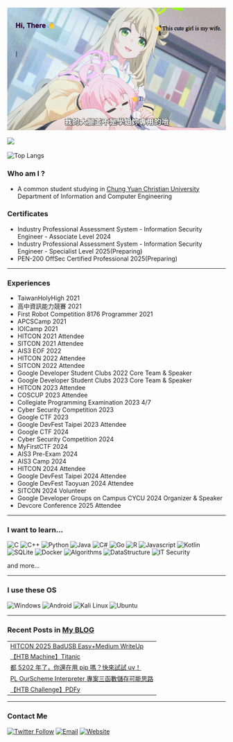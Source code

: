 ![](./assets/images/head_2.gif)

![](https://komarev.com/ghpvc/?username=ja-errorpro&color=orange)

![Top Langs](https://github-readme-stats.vercel.app/api/top-langs/?username=ja-errorpro&hide=html,CSS,javascript&layout=compact)
### Who am I ?
- A common student studying in [Chung Yuan Christian University](https://www1.cycu.edu.tw/) Department of Information and Computer Engineering

### Certificates
- Industry Professional Assessment System - Information Security Engineer - Associate Level 2024
- Industry Professional Assessment System - Information Security Engineer - Specialist Level 2025(Preparing)
- PEN-200 OffSec Certified Professional 2025(Preparing)

---
### Experiences
- TaiwanHolyHigh 2021
- 高中資訊能力競賽 2021
- First Robot Competition 8176 Programmer 2021
- APCSCamp 2021
- IOICamp 2021
- HITCON 2021 Attendee
- SITCON 2021 Attendee
- AIS3 EOF 2022
- HITCON 2022 Attendee
- SITCON 2022 Attendee
- Google Developer Student Clubs 2022 Core Team & Speaker
- Google Developer Student Clubs 2023 Core Team & Speaker
- HITCON 2023 Attendee
- COSCUP 2023 Attendee
- Collegiate Programming Examination 2023 4/7
- Cyber Security Competition 2023
- Google CTF 2023
- Google DevFest Taipei 2023 Attendee
- Google CTF 2024
- Cyber Security Competition 2024
- MyFirstCTF 2024
- AIS3 Pre-Exam 2024
- AIS3 Camp 2024
- HITCON 2024 Attendee
- Google DevFest Taipei 2024 Attendee
- Google DevFest Taoyuan 2024 Attendee
- SITCON 2024 Volunteer
- Google Developer Groups on Campus CYCU 2024 Organizer & Speaker
- Devcore Conference 2025 Attendee

---
### I want to learn...
![C](https://img.shields.io/badge/-C-00599c?style=flat&logo=C)
![C++](https://img.shields.io/badge/C%2B%2B-00599c?logo=c%2B%2B&style=flat)
![Python](https://img.shields.io/badge/-Python-yellow?logo=Python&style=flat)
![Java](https://img.shields.io/badge/Java-ed8b00?logo=java&style=flat&logoColor=white)
![C#](https://img.shields.io/badge/C%23-239120?logo=c-sharp&style=flat)
![Go](https://img.shields.io/badge/GoLang-00add8?logo=Go&style=flat&logoColor=white)
![R](https://img.shields.io/badge/R-2e6dc3?logo=R&style=flat)
![Javascript](https://img.shields.io/badge/Javascript-ffb13b?logo=javascript&style=flat&logoColor=white)
![Kotlin](https://img.shields.io/badge/Kotlin-0095d5?logo=Kotlin&style=flat)
![SQLite](https://img.shields.io/badge/SQLite-07405E?logo=SQLite&style=flat)
![Docker](https://img.shields.io/badge/Docker-2496ED?style=flat-square&logo=Docker&logoColor=white)
![Algorithms](https://img.shields.io/badge/Algorithms-2e6dc3?logo=TheAlgorithms&style=flat&logoColor=white)
![DataStructure](https://img.shields.io/badge/Data%20Structure-red?logo=Task&style=flat&logoColor=white)
![IT Security](https://img.shields.io/badge/IT%20Security-154700?logo=HackClub&style=flat&logoColor=white)

and more...

---
### I use these OS
![Windows](https://img.shields.io/badge/Windows_11-0078D6?style=flat-square&logo=Windows11&logoColor=white)
![Android](https://img.shields.io/badge/Android-3DDC84?style=flat-square&logo=Android&logoColor=white)
![Kali Linux](https://img.shields.io/badge/Kali%20Linux-557C94?style=flat-square&logo=Kali-Linux&logoColor=white)
![Ubuntu](https://img.shields.io/badge/Ubuntu-E95420?style=flat-square&logo=Ubuntu&logoColor=white)

---
### Recent Posts in [My BLOG](https://ja-errorpro.codes)

<table>
<!-- BLOG-POST-LIST:START --><tr><td><a href="https://ja-errorpro.codes/posts/2025/hitcon_2025/">HITCON 2025 BadUSB Easy+Medium WriteUp</a></td></tr><tr><td><a href="https://ja-errorpro.codes/posts/HTB/Titanic/">【HTB Machine】Titanic</a></td></tr><tr><td><a href="https://ja-errorpro.codes/posts/2025/uv/">都 5202 年了，你還在用 pip 嗎？快來試試 uv！</a></td></tr><tr><td><a href="https://ja-errorpro.codes/posts/2025/pl_project3_function_storage/">PL OurScheme Interpreter 專案三函數儲存可能思路</a></td></tr><tr><td><a href="https://ja-errorpro.codes/posts/HTB/PDFy/">【HTB Challenge】PDFy</a></td></tr><!-- BLOG-POST-LIST:END -->

</table>

---
### Contact Me
[![Twitter Follow](https://img.shields.io/twitter/follow/CompileErr0r?color=1ca0f1&label=%40CompileErr0r&logoColor=1ca0f1&style=social)](https://twitter.com/CompileErr0r)
[![Email](https://img.shields.io/badge/Gmail-D14836?style=flat-square&logo=Gmail&logoColor=white)](mailto:yijiahuang@ja-errorpro.codes)
[![Website](https://img.shields.io/website?label=BLOG&up_color=green&up_message=Comment&url=https%3A%2F%2Fja-errorpro.codes)](https://ja-errorpro.codes/comment/)


<!--


- 🔭 I’m currently working on ...
- 🌱 I’m currently learning ...
- 👯 I’m looking to collaborate on ...
- 🤔 I’m looking for help with ...
- 💬 Ask me about ...
- 📫 How to reach me: ...
- 😄 Pronouns: ...
- ⚡ Fun fact: ...
-->

